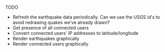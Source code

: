 TODO
* Refresh the earthquake data periodically. Can we use the USGS id's to avoid redrawing quakes we've already drawn?
* Get presence of all connected users
* Convert connected users' IP addresses to latitude/longitude
* Render earthquakes graphically
* Render connected users graphically
